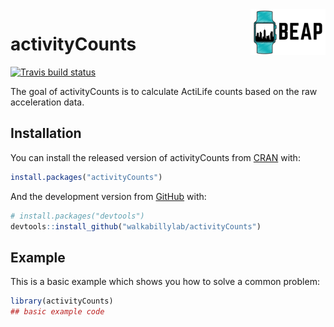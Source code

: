 
<img src='man/figures/logo.png' align="right" height="72.5" />
<!-- README.md is generated from README.Rmd. Please edit that file -->

# activityCounts

<!-- badges: start -->

[![Travis build
status](https://travis-ci.org/walkabillylab/activityCounts.svg?branch=master)](https://travis-ci.org/walkabillylab/activityCounts)
<!-- badges: end -->

The goal of activityCounts is to calculate ActiLife counts based on the
raw acceleration data.

## Installation

You can install the released version of activityCounts from
[CRAN](https://CRAN.R-project.org) with:

``` r
install.packages("activityCounts")
```

And the development version from [GitHub](https://github.com/) with:

``` r
# install.packages("devtools")
devtools::install_github("walkabillylab/activityCounts")
```

## Example

This is a basic example which shows you how to solve a common problem:

``` r
library(activityCounts)
## basic example code
```
